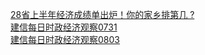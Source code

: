   
[28省上半年经济成绩单出炉！你的家乡排第几 ?](http://www.dianyue.me/archives/225/nxf6v4woldv0po5x/)  
[建信每日时政经济观察0731](http://www.dianyue.me/archives/628/2defz65cb38eavgz/)  
[建信每日时政经济观察0803](http://www.dianyue.me/archives/654/2owlj0gdr7k59bbx/)